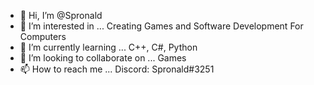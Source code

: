 - 👋 Hi, I’m @Spronald
- 👀 I’m interested in ... Creating Games and Software Development For Computers
- 🌱 I’m currently learning ... C++, C#, Python
- 💞️ I’m looking to collaborate on ... Games
- 📫 How to reach me ... Discord: Spronald#3251

<!---
Spronald/Spronald is a ✨ special ✨ repository because its `README.md` (this file) appears on your GitHub profile.
You can click the Preview link to take a look at your changes.
--->

